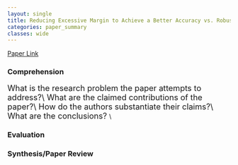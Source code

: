 ```yaml
---
layout: single
title: Reducing Excessive Margin to Achieve a Better Accuracy vs. Robustness Trade-off
categories: paper_summary
classes: wide
---
```


[Paper Link]([https://link-url-here.org](https://openreview.net/pdf?id=Azh9QBQ4tR7))

### Comprehension
<font size="4">
What is the research problem the paper attempts to address?\
What are the claimed contributions of the paper?\
How do the authors substantiate their claims?\
What are the conclusions? </font>\

### Evaluation

### Synthesis/Paper Review
